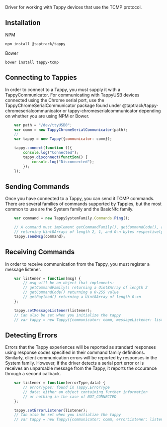 Driver for working with Tappy devices that use the TCMP protocol.

## Installation
NPM
```
npm install @taptrack/tappy
```

Bower
```
bower install tappy-tcmp
```

## Connecting to Tappies
In order to connect to a Tappy, you must supply it with a TappyCommunicator.
For communicating with TappyUSB devices connected using the Chrome serial port, 
use the TappyChromeSerialCommunicator package found under @taptrack/tappy-chromeserialcommunicator 
or tappy-chromeserialcommunicator depending on whether you are using NPM or Bower.

```javascript
    var path = "/dev/ttyUSB0";
    var comm = new TappyChromeSerialCommunicator(path);
    // 
    var tappy = new Tappy({communicator: comm});

    tappy.connect(function (){
        console.log("Connected");
        tappy.disconnect(function() {
            console.log("Disconnected");
        });
    });
```

## Sending Commands
Once you have connected to a Tappy, you can send it TCMP commands. There are several
families of commands supported by Tappies, but the most common to use  are the 
System family and the BasicNfc family.

```javascript
    var command = new TappySystemFamily.Commands.Ping();

    // A command must implement getCommandFamily(), getCommandCode(), and getPayload()
    // returning Uint8Arrays of length 2, 1, and 0-n bytes respectively
    tappy.sendMsg(command);
```

## Receiving Commands
In order to receive communication from the Tappy, you must register a message listener.

```javascript
    var listener = function(msg) {
        // msg will be an object that implements:
        // getCommandFamily() returning a Uint8Array of length 2
        // getCommandCode() returning a 0-255 value
        // getPayload() returning a Uint8Array of length 0->n
    };

    tappy.setMessageListener(listener);
    // Can also be set when you initialize the tappy
    // var tappy = new Tappy({communicator: comm, messageListener: listener});
```

## Detecting Errors
Errors that the Tappy experiences will be reported as standard responses using
response codes specified in their command family definitions. Similarly, client 
communication errors will be reported by responses in the System family. However, 
if the driver detects a serial port error or is receives an unparsable message 
from the Tappy, it reports the occurance through a second callback.

```javascript
    var listener = function(errorType,data) {
        // errorTypes: found in Tappy.ErrorType
        // data: either an object containing further information
        // or nothing in the case of NOT_CONNECTED
    };

    tappy.setErrorListener(listener);
    // Can also be set when you initialize the tappy
    // var tappy = new Tappy({communicator: comm, errorListener: listener});
```
